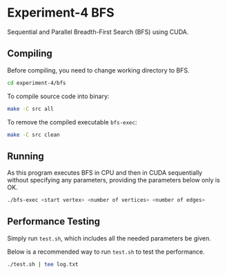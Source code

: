 # Experiment-4 BFS

Sequential and Parallel Breadth-First Search (BFS) using CUDA.

## Compiling

Before compiling, you need to change working directory to BFS.
```bash
cd experiment-4/bfs
```

To compile source code into binary:
```bash
make -C src all
```

To remove the compiled executable `bfs-exec`:
```bash
make -C src clean 
```

## Running

As this program executes BFS in CPU and then in CUDA sequentially without specifying any parameters, providing the parameters below only is OK.

```bash
./bfs-exec <start vertex> <number of vertices> <number of edges>
```

## Performance Testing

Simply run `test.sh`, which includes all the needed parameters be given.

Below is a recommended way to run `test.sh` to test the performance.

```bash
./test.sh | tee log.txt
```